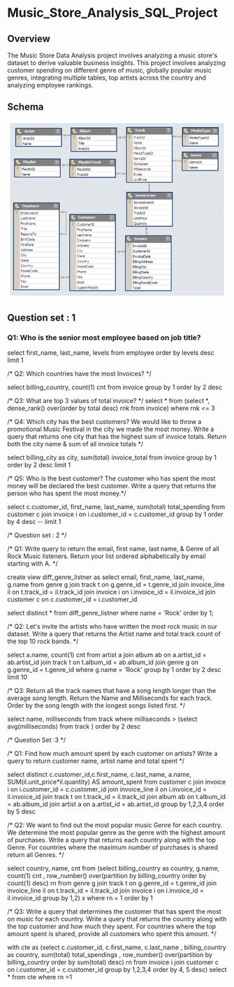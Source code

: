 # Music_Store_Analysis_SQL_Project

## Overview
The Music Store Data Analysis project involves analyzing a music store's dataset to derive valuable business insights. This project involves analyzing customer spending on different genre of music, globally popular music genres, integrating multiple tables, top artists across the country and analyzing employee rankings.

## Schema
![](https://github.com/Rohitvora8/Music-Store-Analysis-SQL-project/blob/main/MusicDatabaseSchema.png?raw=true)

## Question set : 1 

### Q1: Who is the senior most employee based on job title? 

select first_name, last_name, levels
from employee
order by  levels desc
limit 1


/* Q2: Which countries have the most Invoices? */

select billing_country, count(1) cnt 
from invoice
group by 1
order by 2 desc 


/* Q3: What are top 3 values of total invoice? */
select * from 
		(select *, dense_rank() over(order by total desc) rnk
		from invoice)
where rnk <= 3


/* Q4: Which city has the best customers? We would like to throw a promotional Music
Festival in the city we made the most money. 
Write a query that returns one city that has the highest sum of invoice totals. 
Return both the city name & sum of all invoice totals */

select billing_city as city, sum(total) invoice_total
from invoice
group by 1
order by 2 desc
limit 1



/* Q5: Who is the best customer? The customer who has spent the most money will be declared the best 
       customer. 
       Write a query that returns the person who has spent the most money.*/

select c.customer_id, first_name, last_name, sum(total) total_spending
from customer c 
join invoice i on i.customer_id = c.customer_id
group by 1
order by 4 desc
-- limit 1


/* Question set : 2 */

/* Q1: Write query to return the email, first name, last name, & Genre of all Rock Music listeners. 
Return your list ordered alphabetically by email starting with A. */

create view  diff_genre_listner
as
select email, first_name, last_name, g.name 
from genre g
join track t on g.genre_id = t.genre_id
join invoice_line il on t.track_id = il.track_id
join invoice i on i.invoice_id = il.invoice_id
join customer c on c.customer_id = i.customer_id

select  distinct * from diff_genre_listner
where name = 'Rock'
order by 1;




/* Q2: Let's invite the artists who have written the most rock music in our dataset. 
Write a query that returns the Artist name and total track count of the top 10 rock bands. */

select a.name, count(1) cnt 
from artist a 
join album ab on a.artist_id = ab.artist_id
join track t on t.album_id = ab.album_id
join genre g on g.genre_id = t.genre_id
where g.name = 'Rock'
group by 1
order by 2 desc
limit 10




/* Q3: Return all the track names that have a song length longer than the average song length. 
Return the Name and Milliseconds for each track.
Order by the song length with the longest songs listed first. */

select name, milliseconds
from track
where milliseconds > (select avg(milliseconds) from track )
order by 2 desc





/* Question Set :3  */

/* Q1: Find how much amount spent by each customer on artists?
 Write a query to return customer name, artist name and total spent */

select distinct c.customer_id,c.first_name, c.last_name, a.name, SUM(il.unit_price*il.quantity) AS amount_spent
from customer c 
join invoice i on i.customer_id = c.customer_id
join invoice_line il on i.invoice_id = il.invoice_id
join track t on t.track_id  = il.track_id
join album ab on t.album_id = ab.album_id
join artist a on a.artist_id = ab.artist_id
group by 1,2,3,4
order by 5 desc 




/* Q2: We want to find out the most popular music Genre for each country. 
       We determine the most popular genre as the genre with the highest amount 
			 of purchases. Write a query that returns each country along with the top 
			 Genre. For countries where the maximum number of purchases is shared return all Genres. */


select country, name, cnt
from 
		(select billing_country as country, g.name, count(1) cnt 
		, row_number() over(partition by billing_country order by count(1) desc) rn 
		from genre g
		join track t on g.genre_id = t.genre_id
		join invoice_line il on t.track_id = il.track_id
		join invoice i on i.invoice_id = il.invoice_id
		group by 1,2)  x
where rn = 1 
order by 1




/* Q3: Write a query that determines the customer that has spent the most on music for each country. 
Write a query that returns the country along with the top customer and how much they spent. 
For countries where the top amount spent is shared, provide all customers who spent this amount. */

with cte as 
			(select c.customer_id, c.first_name, c.last_name , billing_country as country, sum(total) total_spendings
			, row_number() over(partition by billing_country order by sum(total) desc) rn
			from invoice i
			join customer c on i.customer_id = c.customer_id
			group by 1,2,3,4
			order by  4, 5 desc) 
select * from cte 
where rn =1

